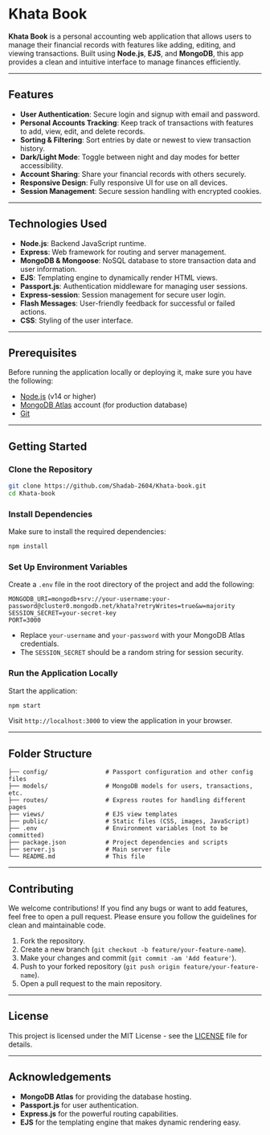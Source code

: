 # Khata Book

**Khata Book** is a personal accounting web application that allows users to manage their financial records with features like adding, editing, and viewing transactions. Built using **Node.js**, **EJS**, and **MongoDB**, this app provides a clean and intuitive interface to manage finances efficiently.

---

## Features

- **User Authentication**: Secure login and signup with email and password.
- **Personal Accounts Tracking**: Keep track of transactions with features to add, view, edit, and delete records.
- **Sorting & Filtering**: Sort entries by date or newest to view transaction history.
- **Dark/Light Mode**: Toggle between night and day modes for better accessibility.
- **Account Sharing**: Share your financial records with others securely.
- **Responsive Design**: Fully responsive UI for use on all devices.
- **Session Management**: Secure session handling with encrypted cookies.

---

## Technologies Used

- **Node.js**: Backend JavaScript runtime.
- **Express**: Web framework for routing and server management.
- **MongoDB & Mongoose**: NoSQL database to store transaction data and user information.
- **EJS**: Templating engine to dynamically render HTML views.
- **Passport.js**: Authentication middleware for managing user sessions.
- **Express-session**: Session management for secure user login.
- **Flash Messages**: User-friendly feedback for successful or failed actions.
- **CSS**: Styling of the user interface.
  
---

## Prerequisites

Before running the application locally or deploying it, make sure you have the following:

- [Node.js](https://nodejs.org) (v14 or higher)
- [MongoDB Atlas](https://www.mongodb.com/cloud/atlas) account (for production database)
- [Git](https://git-scm.com/)
  
---

## Getting Started

### Clone the Repository

```bash
git clone https://github.com/Shadab-2604/Khata-book.git
cd Khata-book
```

### Install Dependencies

Make sure to install the required dependencies:

```bash
npm install
```

### Set Up Environment Variables

Create a `.env` file in the root directory of the project and add the following:

```env
MONGODB_URI=mongodb+srv://your-username:your-password@cluster0.mongodb.net/khata?retryWrites=true&w=majority
SESSION_SECRET=your-secret-key
PORT=3000
```

- Replace `your-username` and `your-password` with your MongoDB Atlas credentials.
- The `SESSION_SECRET` should be a random string for session security.

### Run the Application Locally

Start the application:

```bash
npm start
```

Visit `http://localhost:3000` to view the application in your browser.

---

## Folder Structure

```
├── config/                # Passport configuration and other config files
├── models/                # MongoDB models for users, transactions, etc.
├── routes/                # Express routes for handling different pages
├── views/                 # EJS view templates
├── public/                # Static files (CSS, images, JavaScript)
├── .env                   # Environment variables (not to be committed)
├── package.json           # Project dependencies and scripts
├── server.js              # Main server file
└── README.md              # This file
```

---

## Contributing

We welcome contributions! If you find any bugs or want to add features, feel free to open a pull request. Please ensure you follow the guidelines for clean and maintainable code.

1. Fork the repository.
2. Create a new branch (`git checkout -b feature/your-feature-name`).
3. Make your changes and commit (`git commit -am 'Add feature'`).
4. Push to your forked repository (`git push origin feature/your-feature-name`).
5. Open a pull request to the main repository.

---

## License

This project is licensed under the MIT License - see the [LICENSE](LICENSE) file for details.

---

## Acknowledgements

- **MongoDB Atlas** for providing the database hosting.
- **Passport.js** for user authentication.
- **Express.js** for the powerful routing capabilities.
- **EJS** for the templating engine that makes dynamic rendering easy.
